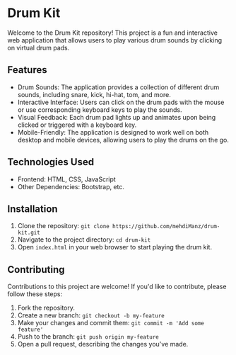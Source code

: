 

# Drum Kit

Welcome to the Drum Kit repository! This project is a fun and interactive web application that allows users to play various drum sounds by clicking on virtual drum pads.

## Features

- Drum Sounds: The application provides a collection of different drum sounds, including snare, kick, hi-hat, tom, and more.
- Interactive Interface: Users can click on the drum pads with the mouse or use corresponding keyboard keys to play the sounds.
- Visual Feedback: Each drum pad lights up and animates upon being clicked or triggered with a keyboard key.
- Mobile-Friendly: The application is designed to work well on both desktop and mobile devices, allowing users to play the drums on the go.

## Technologies Used

- Frontend: HTML, CSS, JavaScript
- Other Dependencies: Bootstrap, etc.

## Installation

1. Clone the repository: `git clone https://github.com/mehdiManz/drum-kit.git`
2. Navigate to the project directory: `cd drum-kit`
3. Open `index.html` in your web browser to start playing the drum kit.

## Contributing

Contributions to this project are welcome! If you'd like to contribute, please follow these steps:

1. Fork the repository.
2. Create a new branch: `git checkout -b my-feature`
3. Make your changes and commit them: `git commit -m 'Add some feature'`
4. Push to the branch: `git push origin my-feature`
5. Open a pull request, describing the changes you've made.

